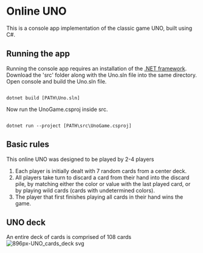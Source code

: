 # Online UNO  
This is a console app implementation of the classic game UNO, built using C#. 

## Running the app
Running the console app requires an installation of the [.NET framework](https://dotnet.microsoft.com/en-us/download). Download the 'src' folder along with the Uno.sln file into the same directory. Open console and build the Uno.sln file. 
```console

dotnet build [PATH\Uno.sln]
```
Now run the UnoGame.csproj inside src.
```console

dotnet run --project [PATH\src\UnoGame.csproj]
```

## Basic rules
This online UNO was designed to be played by 2-4 players
1. Each player is initially dealt with 7 random cards from a center deck.
2. All players take turn to discard a card from their hand into the discard pile, by matching either the color or value with the last played card, or by playing wild cards (cards with undetermined colors).
3. The player that first finishes playing all cards in their hand wins the game.

## UNO deck
An entire deck of cards is comprised of 108 cards
![896px-UNO_cards_deck svg](https://github.com/gacaam/UnoGame/assets/89449970/b894522c-cae9-4bd9-8596-00a1feb4001e)


